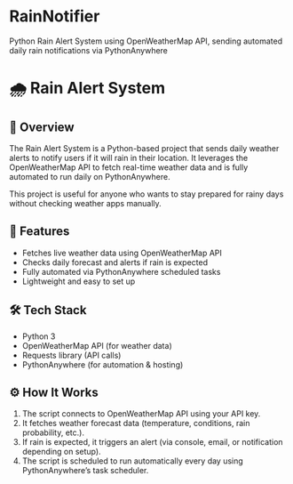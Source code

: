 # RainNotifier
Python Rain Alert System using OpenWeatherMap API, sending automated daily rain notifications via PythonAnywhere

# 🌧️ Rain Alert System

## 📌 Overview
The Rain Alert System is a Python-based project that sends daily weather alerts to notify users if it will rain in their location. It leverages the OpenWeatherMap API to fetch real-time weather data and is fully automated to run daily on PythonAnywhere.

This project is useful for anyone who wants to stay prepared for rainy days without checking weather apps manually.

## 🚀 Features
- Fetches live weather data using OpenWeatherMap API
- Checks daily forecast and alerts if rain is expected
- Fully automated via PythonAnywhere scheduled tasks
- Lightweight and easy to set up

## 🛠️ Tech Stack
- Python 3
- OpenWeatherMap API (for weather data)
- Requests library (API calls)
- PythonAnywhere (for automation & hosting)

## ⚙️ How It Works
1. The script connects to OpenWeatherMap API using your API key.
2. It fetches weather forecast data (temperature, conditions, rain probability, etc.).
3. If rain is expected, it triggers an alert (via console, email, or notification depending on setup).
4. The script is scheduled to run automatically every day using PythonAnywhere’s task scheduler.

